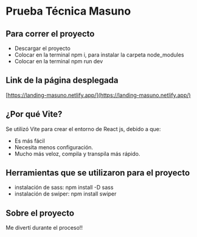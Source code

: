# Prueba Técnica Masuno

## Para correr el proyecto
- Descargar el proyecto
- Colocar en la terminal npm i, para instalar la carpeta node_modules
- Colocar en la terminal npm run dev

## Link de la página desplegada
[https://landing-masuno.netlify.app/](https://landing-masuno.netlify.app/)

## ¿Por qué Vite?
Se utilizó Vite para crear el entorno de React js, debido a que:
- Es más fácil
- Necesita menos configuración.
- Mucho más veloz, compila y transpila más rápido.

## Herramientas que se utilizaron para el proyecto
- instalación de sass: npm install -D sass
- instalación de swiper:  npm install swiper

## Sobre el proyecto
Me divertí durante el proceso!!